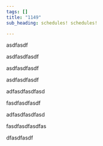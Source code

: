 ```yaml
---
tags: []
title: "1149"
sub_heading: schedules! schedules!

---
```

asdfasdf

asdfasdfasdf

asdfasdfasdf

asdfasdfasdf

adfasdfasdfasd

fasdfasdfasdf

adfasdfasdfasd

fasdfasdfasdfas

dfasdfasdf
